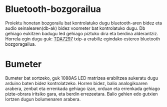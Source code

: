 # Bluetooth-bozgorailua
Proiektu honetan bozgorailu bat kontrolatuko dugu bluetooth-aren bidez eta audio seinalearen(db-ak) bidez voometer bat kontrolatuko dugu. Db gehiago eukitzen badugu led gehiago piztuko dira eta berdina alderantziz.
Horrela egin dugu guk:
[TDA7297](https://github.com/UrtziTello/Bluetooth-bozgoragailua/wiki/Anplifikadorea#tda7297) txip-a erabiliz egindako estereo bluetooth bozgoragailua.


# Bumeter


Bumeter bat sortzeko, guk 1088AS LED matrizea erabiltzea aukeratu dugu arduino baten bidez kontrolatzeko. Horren bidez, balio analogikoaren arabera, zenbat eta errenkada gehiago izan, orduan eta errenkada gehiago pizte-obrara iritsiko gara, eta berdin errezeetara. Balio gehien edo gutxien lortzen dugun bolumenaren arabera.
